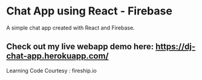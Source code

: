 # Chat App using React - Firebase

A simple chat app created with React and Firebase. 

## Check out my live webapp demo here: https://dj-chat-app.herokuapp.com/

Learning Code Courtesy : fireship.io
